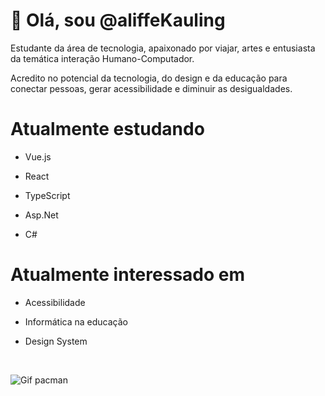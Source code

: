 # 👋 Olá, sou @aliffeKauling

Estudante da área de tecnologia, apaixonado por viajar, artes e entusiasta da temática interação Humano-Computador.

Acredito no potencial da tecnologia, do design e da educação para conectar pessoas, gerar acessibilidade e diminuir as desigualdades.

# Atualmente estudando

- Vue.js

- React

- TypeScript

- Asp.Net

- C#

# Atualmente interessado em

- Acessibilidade

- Informática na educação

- Design System

<br>

![Gif pacman](https://user-images.githubusercontent.com/75868001/135933525-2710100f-190d-4328-a37d-76a8a818137b.gif)

